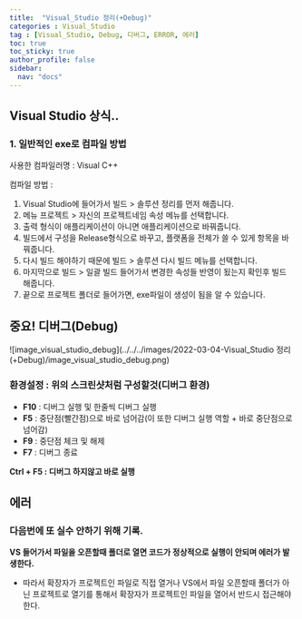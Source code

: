 ```yaml
---
title:  "Visual_Studio 정리(+Debug)"
categories : Visual_Studio
tag : [Visual_Studio, Debug, 디버그, ERROR, 에러]
toc: true
toc_sticky: true
author_profile: false
sidebar:
  nav: "docs"
---
```


## Visual Studio 상식..


### 1. 일반적인 exe로 컴파일 방법

사용한 컴파일러명 : Visual C++

컴파일 방법 : 

1. Visual Studio에 들어가서 빌드 > 솔루션 정리를 먼저 해줍니다.
2. 메뉴 프로젝트 > 자신의 프로젝트네임 속성 메뉴를 선택합니다.
3. 출력 형식이 애플리케이션이 아니면 애플리케이션으로 바꿔줍니다.
4. 빌드에서 구성을 Release형식으로 바꾸고, 플랫폼을 전체가 쓸 수 있게 항목을 바꿔줍니다.
5. 다시 빌드 해야하기 때문에 빌드 > 솔루션 다시 빌드 메뉴를 선택합니다.
6. 마지막으로 빌드 > 일괄 빌드 들어가서 변경한 속성들 반영이 됬는지 확인후 빌드 해줍니다.
7. 끝으로 프로젝트 폴더로 들어가면, exe파일이 생성이 됨을 알 수 있습니다.



## 중요! 디버그(Debug)

![image_visual_studio_debug](../../../images/2022-03-04-Visual_Studio 정리(+Debug)/image_visual_studio_debug.png)

### 환경설정 : 위의 스크린샷처럼 구성할것(디버그 환경)

* **F10** : 디버그 실행 및 한줄씩 디버그 실행
* **F5** : 중단점(빨간점)으로 바로 넘어감(이 또한 디버그 실행 역할 + 바로 중단점으로 넘어감)
* **F9** : 중단점 체크 및 해제
* **F7** : 디버그 종료

**Ctrl + F5 : 디버그 하지않고 바로 실행**



## 에러

### 다음번에 또 실수 안하기 위해 기록.

**VS 들어가서 파일을 오픈할때 폴더로 열면 코드가 정상적으로 실행이 안되며 에러가 발생한다.**

* 따라서 확장자가 프로젝트인 파일로 직접 열거나 VS에서 파일 오픈할때 폴더가 아닌 프로젝트로 열기를 통해서 확장자가 프로젝트인 파일을 열어서 반드시 접근해야한다.
